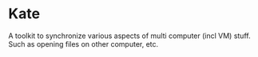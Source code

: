 # Kate
A toolkit to synchronize various aspects of multi computer (incl VM) stuff. Such as opening
files on other computer, etc.
